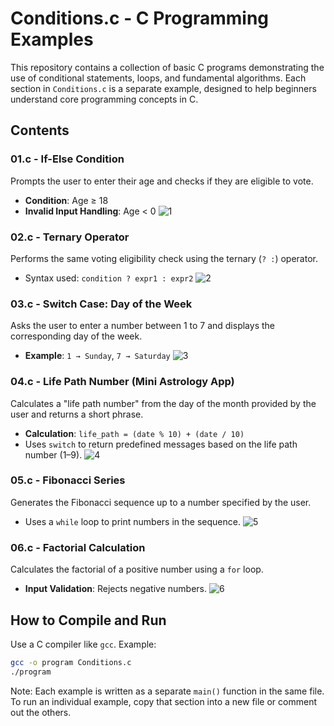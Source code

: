# Conditions.c - C Programming Examples

This repository contains a collection of basic C programs demonstrating the use of conditional statements, loops, and fundamental algorithms. Each section in `Conditions.c` is a separate example, designed to help beginners understand core programming concepts in C.

## Contents

### 01.c - If-Else Condition
Prompts the user to enter their age and checks if they are eligible to vote.
- **Condition**: Age ≥ 18
- **Invalid Input Handling**: Age < 0
![1](https://github.com/user-attachments/assets/bf325cb9-560b-4869-b723-7ee60cff130d)

### 02.c - Ternary Operator
Performs the same voting eligibility check using the ternary (`? :`) operator.
- Syntax used: `condition ? expr1 : expr2`
![2](https://github.com/user-attachments/assets/6f34bb1b-46f7-4477-9591-f78ef092ef7a)

### 03.c - Switch Case: Day of the Week
Asks the user to enter a number between 1 to 7 and displays the corresponding day of the week.
- **Example**: `1 → Sunday`, `7 → Saturday`
![3](https://github.com/user-attachments/assets/bb1b4cf3-4ad4-47f9-9db1-88995cef48d8)

### 04.c - Life Path Number (Mini Astrology App)
Calculates a "life path number" from the day of the month provided by the user and returns a short phrase.
- **Calculation**: `life_path = (date % 10) + (date / 10)`
- Uses `switch` to return predefined messages based on the life path number (1–9).
![4](https://github.com/user-attachments/assets/9154bd9b-2029-4641-905c-4215eda549ed)

### 05.c - Fibonacci Series
Generates the Fibonacci sequence up to a number specified by the user.
- Uses a `while` loop to print numbers in the sequence.
![5](https://github.com/user-attachments/assets/9de774ec-f5bf-4230-b821-d741690456ce)

### 06.c - Factorial Calculation
Calculates the factorial of a positive number using a `for` loop.
- **Input Validation**: Rejects negative numbers.
![6](https://github.com/user-attachments/assets/57edbd0e-e7c0-46e6-a7a3-3b2a03b46eb4)

## How to Compile and Run

Use a C compiler like `gcc`. Example:

```bash
gcc -o program Conditions.c
./program
```

Note: Each example is written as a separate `main()` function in the same file. To run an individual example, copy that section into a new file or comment out the others.


